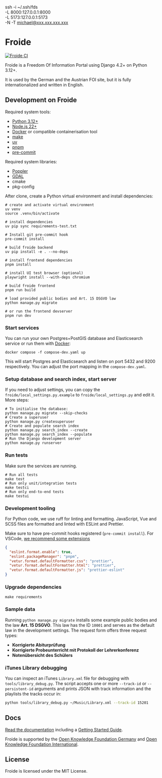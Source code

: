 ssh -i ~/.ssh/fds \
    -L 8000:127.0.0.1:8000 \
    -L 5173:127.0.0.1:5173 \
    -N -T michael@xxx.xxx.xxx.xxx

# Froide

[![Froide CI](https://github.com/okfde/froide/workflows/Froide%20CI/badge.svg)](https://github.com/okfde/froide/actions?query=workflow%3A%22Froide+CI%22)

Froide is a Freedom Of Information Portal using Django 4.2+ on Python 3.12+.

It is used by the German and the Austrian FOI site, but it is fully
internationalized and written in English.

## Development on Froide

Required system tools:

- [Python 3.12+](https://www.python.org)
- [Node.js 22+](https://nodejs.org)
- [Docker](https://www.docker.com/) or compatible containerisation tool
- [make](https://www.gnu.org/software/make/)
- [uv](https://docs.astral.sh/uv/)
- [pnpm](https://pnpm.io/)
- [pre-commit](https://pre-commit.com)

Required system libraries:

- [Poppler](https://poppler.freedesktop.org)
- [GDAL](https://gdal.org)
- cmake
- pkg-config

After clone, create a Python virtual environment and install dependencies:

```
# create and activate virtual environment
uv venv
source .venv/bin/activate

# install dependencies
uv pip sync requirements-test.txt

# Install git pre-commit hook
pre-commit install

# build froide backend
uv pip install -e . --no-deps

# install frontend dependencies
pnpm install

# install UI test browser (optional)
playwright install --with-deps chromium

# build froide frontend
pnpm run build

# load provided public bodies and Art. 15 DSGVO law
python manage.py migrate

# or run the frontend devserver
pnpm run dev
```

### Start services

You can run your own Postgres+PostGIS database and Elasticsearch service or run them with [Docker](https://docker.com):

```
docker compose -f compose-dev.yaml up
```

This will start Postgres and Elasticsearch and listen on port 5432 and 9200 respectively. You can adjust the port mapping in the `compose-dev.yaml`.

### Setup database and search index, start server

If you need to adjust settings, you can copy the `froide/local_settings.py.example` to `froide/local_settings.py` and edit it. More steps:

```
# To initialise the database:
python manage.py migrate --skip-checks
# Create a superuser
python manage.py createsuperuser
# Create and populate search index
python manage.py search_index --create
python manage.py search_index --populate
# Run the Django development server
python manage.py runserver
```

### Run tests

Make sure the services are running.

```
# Run all tests
make test
# Run only unit/integration tests
make testci
# Run only end-to-end tests
make testui
```

### Development tooling

For Python code, we use ruff for linting and formatting. JavaScript, Vue and SCSS files are formatted and linted with ESLint and Prettier.

Make sure to have pre-commit hooks registered (`pre-commit install`). For VSCode, [we recommend some extensions](./.vscode/extensions.json)

```json
{
  "eslint.format.enable": true,
  "eslint.packageManager": "pnpm",
  "vetur.format.defaultFormatter.css": "prettier",
  "vetur.format.defaultFormatter.html": "prettier",
  "vetur.format.defaultFormatter.js": "prettier-eslint"
}
```

### Upgrade dependencies

```
make requirements
```

### Sample data

Running `python manage.py migrate` installs some example public bodies
and the law **Art. 15 DSGVO**. This law has the ID `10001` and serves as
the default law in the development settings. The request form offers
three request types:

- **Korrigierte Abiturprüfung**
- **Korrigierte Probeunterricht mit Protokoll der Lehrerkonferenz**
- **Notenübersicht des Schülers**

### iTunes Library debugging

You can inspect an iTunes `Library.xml` file for debugging with
`tools/library_debug.py`. The script accepts one or more `--track-id` or
`--persistent-id` arguments and prints JSON with track information and the
playlists the tracks occur in:

```bash
python tools/library_debug.py ~/Music/Library.xml --track-id 15201
```

## Docs

[Read the documentation](http://froide.readthedocs.org/en/latest/) including a [Getting Started Guide](http://froide.readthedocs.org/en/latest/gettingstarted/).

Froide is supported by the [Open Knowledge Foundation Germany](http://www.okfn.de/) and [Open Knowledge Foundation International](http://okfn.org/).

## License

Froide is licensed under the MIT License.

